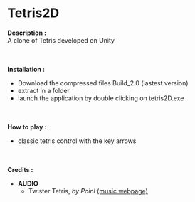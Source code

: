 # Tetris2D

<B>Description :</B><br>
A clone of Tetris developed on Unity
<br><br><br>

<B>Installation :</B>
- Download the compressed files Build_2.0 (lastest version)
- extract in a folder
- launch the application by double clicking on tetris2D.exe
</br></br></br>

<B>How to play :</B>
- classic tetris control with the key arrows
</br></br></br>

<B>Credits :</B>

   - <B> AUDIO</B>
     - Twister Tetris, <I>by Poinl</I> <a href = https://opengameart.org/content/twister-tetris>(music webpage)</a></br></br>
